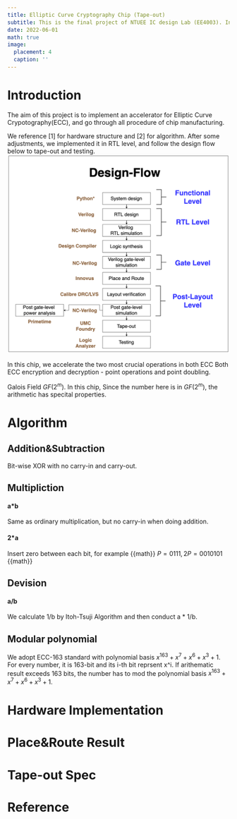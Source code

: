 ```yaml
---
title: Elliptic Curve Cryptography Chip (Tape-out)
subtitle: This is the final project of NTUEE IC design Lab (EE4003). In collaboration with Y.C. Yu, C.L. Hsieh.
date: 2022-06-01
math: true
image:
  placement: 4
  caption: ''
---
```




# Introduction
The aim of this project is to implement an accelerator for Elliptic Curve Crypotography(ECC), and go through all procedure of chip manufacturing. 

We reference [1] for hardware structure and [2] for algorithm. After some adjustments, we implemented it in RTL level, and follow the design flow below to tape-out and testing. 
![png](design_flow.png "Fig. The design flow of our design")

In this chip, we accelerate the two most crucial operations in both ECC Both ECC encryption and decryption - point operations and point doubling. 

 Galois Field $GF(2^m)$. In this chip, Since the number here is in $GF(2^m)$, the arithmetic has specital properties. 

# Algorithm

## Addition&Subtraction
Bit-wise XOR with no carry-in and carry-out.
## Multipliction
#### a*b 
Same as ordinary multiplication, but no carry-in when doing addition.
#### 2*a 
Insert zero between each bit, for example
{{math}}
$P = 0111, 2P = 0010101$ 
{{math}}
## Devision 
#### a/b
We calculate 1/b by Itoh-Tsuji Algorithm and then conduct a * 1/b.

## Modular polynomial
We adopt ECC-163 standard with polynomial basis $x^163+x^7+x^6+x^3+1$. For every number, it is 163-bit and its i-th bit reprsent x^i. If arithematic result exceeds 163 bits, the number has to mod the polynomial basis $x^163+x^7+x^6+x^3+1$.
# Hardware Implementation

# Place&Route Result

# Tape-out Spec

# Reference


